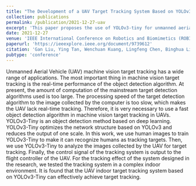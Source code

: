 ```yaml
---
title: "The Development of a UAV Target Tracking System Based on YOLOv3-Tiny Object Detection Algorithm"
collection: publications
permalink: /publication/2021-12-27-uav
excerpt: 'This paper proposes the use of YOLOv3-tiny for unmanned aerial vehicle control.'
date: 2021-12-27
venue: 'IEEE International Conference on Robotics and Biomimetics (ROBIO)'
paperurl: 'https://ieeexplore.ieee.org/document/9739612'
citation: 'Gan Liu, Ying Tan, Wenchuan Kuang, Lingfeng Chen, Binghua Li, Feng Duan, Chi Zhu. The Development of a UAV Target Tracking System Based on YOLOv3-Tiny Object Detection Algorithm. 2021 IEEE International Conference on Robotics and Biomimetics (ROBIO 2021). IEEE, 2021: 1636-1641.'
pubtype: 'conference'
---
```


Unmanned Aerial Vehicle (UAV) machine vision target tracking has a wide range of applications. The most important thing in machine vision target tracking is the real-time performance of the object detection algorithm. At present, the amount of computation of the mainstream target detection algorithms used is too large. The processing speed of the target detection algorithm to the image collected by the computer is too slow, which makes the UAV lack real-time tracking. Therefore, it is very necessary to use a fast object detection algorithm in machine vision target tracking in UAVs. YOLOv3-Tiny is an object detection method based on deep learning. YOLOv3-Tiny optimizes the network structure based on YOLOv3 and reduces the output of one scale. In this work, we use human images to train YOLOv3-Tiny to make it can recognize humans as tracking targets. Then, we use YOLOv3-Tiny to analyze the images collected by the UAV for target tracking. Finally, the control signal of the tracking system is output to the flight controller of the UAV. For the tracking effect of the system designed in the research, we tested the tracking system in a complex indoor environment. It is found that the UAV indoor target tracking system based on YOLOv3-Tiny can effectively achieve target tracking.
